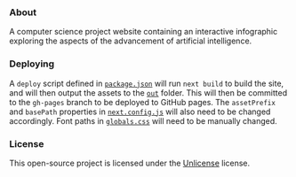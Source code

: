 ### About

A computer science project website containing an interactive infographic exploring the aspects of the advancement of artificial intelligence.

### Deploying

A `deploy` script defined in [`package.json`](package.json) will run `next build` to build the site, and will then output the assets to the [`out`](out) folder. This will then be committed to the `gh-pages` branch to be deployed to GitHub pages. The `assetPrefix` and `basePath` properties in [`next.config.js`](next.config.js) will also need to be changed accordingly. Font paths in [`globals.css`](styles/globals.css) will need to be manually changed.

### License

This open-source project is licensed under the [Unlicense](https://github.com/r1zyn/ai-site/blob/master/LICENSE) license.
